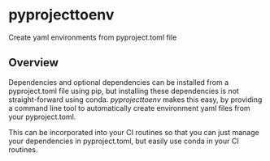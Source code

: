 # pyprojecttoenv
Create yaml environments from pyproject.toml file

## Overview
Dependencies and optional dependencies can be installed from a pyproject.toml file using pip, but installing these dependencies is not straight-forward using conda. *pyprojecttoenv* makes this easy, by providing a command line tool to automatically create environment yaml files from your pyproject.toml.

This can be incorporated into your CI routines so that you can just manage your dependencies in pyproject.toml, but easily use conda in your CI routines.
